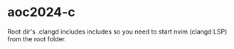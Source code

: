 # aoc2024-c

Root dir's .clangd includes includes so you need to start nvim (clangd LSP) from the root folder.

